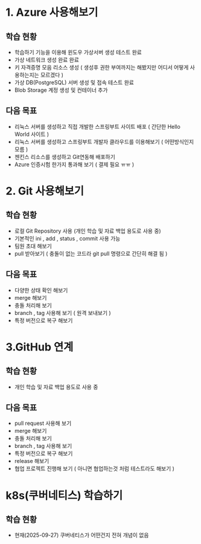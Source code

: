 # 1. Azure 사용해보기
## 학습 현황 
 - 학습하기 기능을 이용해 윈도우 가상서버 생성 테스트 완료
 - 가상 네트워크 생성 완료 완료
 - 키 자격증명 모음 리소스 생성 ( 생성후 권한 부여까지는 해봤지만 어디서 어떻게 사용하는지는 모르겠다 )
 - 가상 DB(PostgreSQL) 서버 생성 및 접속 테스트 완료 
 - Blob Storage 계정 생성 및 컨테이너 추가
 
## 다음 목표 
- 리눅스 서버를 생성하고 직접 개발한 스프링부트 사이트 배포 ( 간단한 Hello World 사이트 )
- 리눅스 서버를 생성하고 스프링부트 개발자 클라우드를 이용해보기 ( 어떤방식인지 모름 )
- 젠킨스 리소스를 생성하고 Git연동해 배포하기
- Azure 인증시험 한가지 통과해 보기 ( 결제 필요 ㅠㅠ )



# 2. Git 사용해보기
## 학습 현황  
* 로컬 Git Repository 사용 (개인 학습 및 자료 백업 용도로 사용 중)
* 기본적인 ini , add , status , commit 사용 가능
* 팀원 초대 해보기 
* pull 받아보기 ( 충돌이 없는 코드라 git pull 명령으로 간단히 해결 됨 )

## 다음 목표
- 다양한 상태 확인 해보기
- merge 해보기 
- 충돌 처리해 보기
- branch , tag 사용해 보기 ( 원격 보내보기 )
- 특정 버전으로 복구 해보기

# 3.GitHub 연계
## 학습 현황 
- 개인 학습 및 자료 백업 용도로 사용 중

## 다음 목표
- pull request 사용해 보기 
- merge 해보기 
- 충돌 처리해 보기
- branch , tag 사용해 보기
- 특정 버전으로 복구 해보기
- release 해보기
- 협업 프로젝트 진행해 보기 ( 아니면 협업하는것 처럼 테스트라도 해보기 )

# k8s(쿠버네티스) 학습하기 
## 학습 현황 
- 현재(2025-09-27) 쿠버네티스가 어떤건지 전혀 개념이 없음